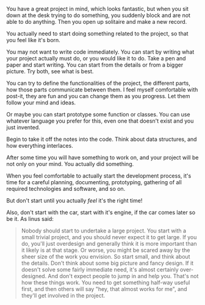 You have a great project in mind, which looks fantastic, but when you sit down at the desk trying to do something, you suddenly block and are not able to do anything. Then you open up solitaire and make a new record.

You actually need to start doing something related to the project, so that you feel like it's born.

You may not want to write code immediately. You can start by writing what your project actually must do, or you would like it to do. Take a pen and paper and start writing. You can start from the details or from a bigger picture. Try both, see what is best.

You can try to define the functionalities of the project, the different parts, how those parts communicate between them. I feel myself comfortable with post-it, they are fun and you can change them as you progress. Let them follow your mind and ideas.

Or maybe you can start prototype some function or classes. You can use whatever language you prefer for this, even one that doesn't exist and you just invented.

Begin to take it off the notes into the code. Think about data structures, and how everything interlaces.

After some time you will have something to work on, and your project will be not only on your mind. You actually did something.

When you feel comfortable to actually start the development process, it's time for a careful planning, documenting, prototyping, gathering of all required technologies and software, and so on.

But don't start until you actually _feel_ it's the right time!

Also, don't start with the car, start with it's engine, if the car comes later so be it. As linus said:

> Nobody should start to undertake a large project. You start with a small trivial project, and you should never expect it to get large. If you do, you'll just overdesign and generally think it is more important than it likely is at that stage. Or worse, you might be scared away by the sheer size of the work you envision. So start small, and think about the details. Don't think about some big picture and fancy design. If it doesn't solve some fairly immediate need, it's almost certainly over-designed. And don't expect people to jump in and help you. That's not how these things work. You need to get something half-way useful first, and then others will say "hey, that almost works for me", and they'll get involved in the project. 

